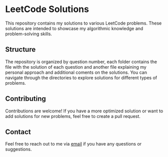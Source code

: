 # LeetCode Solutions

This repository contains my solutions to various LeetCode problems. These solutions are intended to showcase my algorithmic knowledge and problem-solving skills.

## Structure

The repository is organized by question number, each folder contains the file with the solution of each question and another file explaining my personal approach and additional coments on the solutions. You can navigate through the directories to explore solutions for different types of problems.

## Contributing

Contributions are welcome! If you have a more optimized solution or want to add solutions for new problems, feel free to create a pull request.

## Contact

Feel free to reach out to me via [email](mailto:gilbertomontes.dev@gmail.com) if you have any questions or suggestions.
